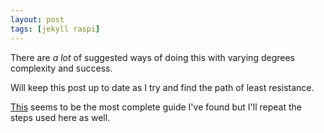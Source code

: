 ```yaml
---
layout: post
tags: [jekyll raspi]
---
```

There are _a lot_ of suggested ways of doing this with varying degrees complexity and success.

Will keep this post up to date as I try and find the path of least resistance.

[This](http://darryl.revryl.com/post/jekyll-on-raspberry-pi/) seems to be the most complete guide I've found but I'll repeat the steps used here as well.
